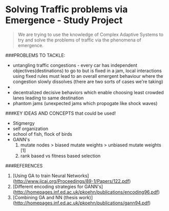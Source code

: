# Solving Traffic problems via Emergence - Study Project

>We are trying to use the knowledge of Complex Adaptive Systems to try and solve the problems of traffic via the phenomena of emergence.

###PROBLEMS TO TACKLE:
* untangling traffic congestions - every car has independent objectives(destinations) to go to but is fixed in a jam, local interactions using fixed rules must lead to an overall emergent behaviour where the congestion slowly dissolves (there are two sorts of cases we're taking)
* 
* decentralized decisive behaviors which enable choosing least crowded lanes leading to same destination
* phantom jams (unexpected jams which propogate like shock waves)

###KEY IDEAS AND CONCEPTS that could be used!
* Stigmergy
* self organization
* school of fish, flock of birds
* GANN's
  1. mutate nodes > biased mutate weights > unbiased mutate weights [1]
  2. rank based vs fitness based selection

###REFERENCES
1. [Using GA to train Neural Networks] (http://www.ijcai.org/Proceedings/89-1/Papers/122.pdf)
2. [Different encoding strategies for GANN's] (http://homepages.inf.ed.ac.uk/pkoehn/publications/encoding96.pdf)
3. [Combining GA and NN (thesis work)] (http://homepages.inf.ed.ac.uk/pkoehn/publications/gann94.pdf)

